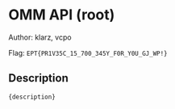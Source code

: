 # OMM API (root)
Author: klarz, vcpo

Flag: `EPT{PR1V35C_15_700_345Y_F0R_Y0U_GJ_WP!}`
## Description
```
{description}
```

